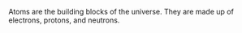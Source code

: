 Atoms are the building blocks of the universe. They are made up of electrons, protons, and neutrons.